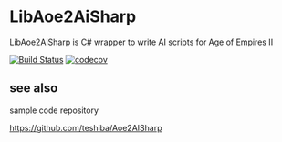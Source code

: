 # LibAoe2AiSharp
LibAoe2AiSharp is C# wrapper to write AI scripts for Age of Empires II

[![Build Status](https://www.travis-ci.org/teshiba/LibAoe2AISharp.svg?branch=main)](https://www.travis-ci.org/teshiba/LibAoe2AISharp)
[![codecov](https://codecov.io/gh/teshiba/LibAoe2AISharp/branch/main/graph/badge.svg?token=8KVNGUXR46)](https://codecov.io/gh/teshiba/LibAoe2AISharp)

## see also

sample code repository

https://github.com/teshiba/Aoe2AISharp
